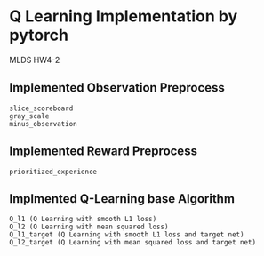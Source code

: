# Q Learning Implementation by pytorch

MLDS HW4-2

## Implemented Observation Preprocess

```
slice_scoreboard
gray_scale
minus_observation
```

## Implemented Reward Preprocess

```
prioritized_experience
```

## Implmented Q-Learning base Algorithm

```
Q_l1 (Q Learning with smooth L1 loss)
Q_l2 (Q Learning with mean squared loss)
Q_l1_target (Q Learning with smooth L1 loss and target net)
Q_l2_target (Q Learning with mean squared loss and target net)
```
